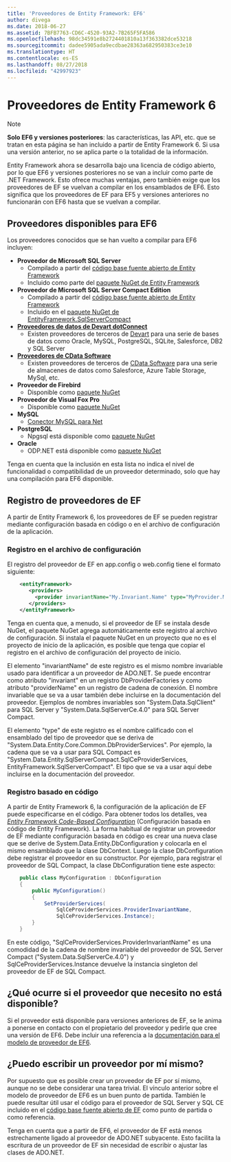 ```yaml
---
title: 'Proveedores de Entity Framework: EF6'
author: divega
ms.date: 2018-06-27
ms.assetid: 7BFB7763-CD6C-4520-93A2-7B265F5FA586
ms.openlocfilehash: 98dc34591e8b2724401810a13f363382dce53218
ms.sourcegitcommit: dadee5905ada9ecdbae28363a682950383ce3e10
ms.translationtype: HT
ms.contentlocale: es-ES
ms.lasthandoff: 08/27/2018
ms.locfileid: "42997923"
---
```

# <a name="entity-framework-6-providers"></a>Proveedores de Entity Framework 6
> [!NOTE]
> **Solo EF6 y versiones posteriores**: las características, las API, etc. que se tratan en esta página se han incluido a partir de Entity Framework 6. Si usa una versión anterior, no se aplica parte o la totalidad de la información.

Entity Framework ahora se desarrolla bajo una licencia de código abierto, por lo que EF6 y versiones posteriores no se van a incluir como parte de .NET Framework. Esto ofrece muchas ventajas, pero también exige que los proveedores de EF se vuelvan a compilar en los ensamblados de EF6. Esto significa que los proveedores de EF para EF5 y versiones anteriores no funcionarán con EF6 hasta que se vuelvan a compilar.

## <a name="which-providers-are-available-for-ef6"></a>Proveedores disponibles para EF6

Los proveedores conocidos que se han vuelto a compilar para EF6 incluyen:

*   **Proveedor de Microsoft SQL Server**
    *   Compilado a partir del [código base fuente abierto de Entity Framework](http://github.com/aspnet/EntityFramework6)
    *   Incluido como parte del [paquete NuGet de Entity Framework](http://nuget.org/packages/EntityFramework)
*   **Proveedor de Microsoft SQL Server Compact Edition**
    *   Compilado a partir del [código base fuente abierto de Entity Framework](http://github.com/aspnet/EntityFramework6)
    *   Incluido en el [paquete NuGet de EntityFramework.SqlServerCompact](http://nuget.org/packages/EntityFramework.SqlServerCompact)
*   [**Proveedores de datos de Devart dotConnect**](http://www.devart.com/dotconnect/)
    *   Existen proveedores de terceros de [Devart](http://www.devart.com/) para una serie de bases de datos como Oracle, MySQL, PostgreSQL, SQLite, Salesforce, DB2 y SQL Server
*   [**Proveedores de CData Software**](http://www.cdata.com/ado/)
    *   Existen proveedores de terceros de [CData Software](http://www.cdata.com/ado/) para una serie de almacenes de datos como Salesforce, Azure Table Storage, MySql, etc.
*   **Proveedor de Firebird**
    *   Disponible como [paquete NuGet](http://www.nuget.org/packages/FirebirdSql.Data.FirebirdClient/)
*   **Proveedor de Visual Fox Pro**
    *   Disponible como [paquete NuGet](https://www.nuget.org/packages/VFPEntityFrameworkProvider2/)
*   **MySQL**
    *   [Conector MySQL para Net](http://dev.mysql.com/downloads/connector/net/)
*   **PostgreSQL**
    *   Npgsql está disponible como [paquete NuGet](http://www.nuget.org/packages/Npgsql.EF6/)
*   **Oracle**
    *   ODP.NET está disponible como [paquete NuGet](https://www.nuget.org/packages/Oracle.ManagedDataAccess.EntityFramework/)

Tenga en cuenta que la inclusión en esta lista no indica el nivel de funcionalidad o compatibilidad de un proveedor determinado, solo que hay una compilación para EF6 disponible.

## <a name="registering-ef-providers"></a>Registro de proveedores de EF

A partir de Entity Framework 6, los proveedores de EF se pueden registrar mediante configuración basada en código o en el archivo de configuración de la aplicación.

### <a name="config-file-registration"></a>Registro en el archivo de configuración

El registro del proveedor de EF en app.config o web.config tiene el formato siguiente:


``` xml
    <entityFramework>
       <providers>
         <provider invariantName="My.Invariant.Name" type="MyProvider.MyProviderServices, MyAssembly" />
       </providers>
    </entityFramework>
```

Tenga en cuenta que, a menudo, si el proveedor de EF se instala desde NuGet, el paquete NuGet agrega automáticamente este registro al archivo de configuración. Si instala el paquete NuGet en un proyecto que no es el proyecto de inicio de la aplicación, es posible que tenga que copiar el registro en el archivo de configuración del proyecto de inicio.

El elemento "invariantName" de este registro es el mismo nombre invariable usado para identificar a un proveedor de ADO.NET. Se puede encontrar como atributo "invariant" en un registro DbProviderFactories y como atributo "providerName" en un registro de cadena de conexión. El nombre invariable que se va a usar también debe incluirse en la documentación del proveedor. Ejemplos de nombres invariables son "System.Data.SqlClient" para SQL Server y "System.Data.SqlServerCe.4.0" para SQL Server Compact.

El elemento "type" de este registro es el nombre calificado con el ensamblado del tipo de proveedor que se deriva de "System.Data.Entity.Core.Common.DbProviderServices". Por ejemplo, la cadena que se va a usar para SQL Compact es "System.Data.Entity.SqlServerCompact.SqlCeProviderServices, EntityFramework.SqlServerCompact". El tipo que se va a usar aquí debe incluirse en la documentación del proveedor.

### <a name="code-based-registration"></a>Registro basado en código

A partir de Entity Framework 6, la configuración de la aplicación de EF puede especificarse en el código. Para obtener todos los detalles, vea _[Entity Framework Code-Based Configuration](https://msdn.microsoft.com/en-us/data/jj680699)_ (Configuración basada en código de Entity Framework). La forma habitual de registrar un proveedor de EF mediante configuración basada en código es crear una nueva clase que se derive de System.Data.Entity.DbConfiguration y colocarla en el mismo ensamblado que la clase DbContext. Luego la clase DbConfiguration debe registrar el proveedor en su constructor. Por ejemplo, para registrar el proveedor de SQL Compact, la clase DbConfiguration tiene este aspecto:

``` csharp
    public class MyConfiguration : DbConfiguration
    {
        public MyConfiguration()
        {
            SetProviderServices(
                SqlCeProviderServices.ProviderInvariantName,
                SqlCeProviderServices.Instance);
        }
    }
```

En este código, "SqlCeProviderServices.ProviderInvariantName" es una comodidad de la cadena de nombre invariable del proveedor de SQL Server Compact ("System.Data.SqlServerCe.4.0") y SqlCeProviderServices.Instance devuelve la instancia singleton del proveedor de EF de SQL Compact.

## <a name="what-if-the-provider-i-need-isnt-available"></a>¿Qué ocurre si el proveedor que necesito no está disponible?

Si el proveedor está disponible para versiones anteriores de EF, se le anima a ponerse en contacto con el propietario del proveedor y pedirle que cree una versión de EF6. Debe incluir una referencia a la [documentación para el modelo de proveedor de EF6](~/ef6/fundamentals/providers/provider-model.md).

## <a name="can-i-write-a-provider-myself"></a>¿Puedo escribir un proveedor por mí mismo?

Por supuesto que es posible crear un proveedor de EF por sí mismo, aunque no se debe considerar una tarea trivial. El vínculo anterior sobre el modelo de proveedor de EF6 es un buen punto de partida. También le puede resultar útil usar el código para el proveedor de SQL Server y SQL CE incluido en el [código base fuente abierto de EF](https://github.com/aspnet/EntityFramework6) como punto de partida o como referencia.

Tenga en cuenta que a partir de EF6, el proveedor de EF está menos estrechamente ligado al proveedor de ADO.NET subyacente. Esto facilita la escritura de un proveedor de EF sin necesidad de escribir o ajustar las clases de ADO.NET.
